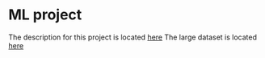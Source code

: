 # ML project
The description for this project is located [here](https://www.kaggle.com/datasnaek/mbti-type)
The large dataset is located [here](https://zenodo.org/record/1323873#.YAjbOdaxWV5)